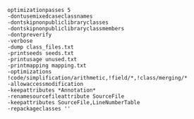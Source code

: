     optimizationpasses 5
    -dontusemixedcaseclassnames
    -dontskipnonpubliclibraryclasses
    -dontskipnonpubliclibraryclassmembers
    -dontpreverify
    -verbose
    -dump class_files.txt
    -printseeds seeds.txt
    -printusage unused.txt
    -printmapping mapping.txt
    -optimizations !code/simplification/arithmetic,!field/*,!class/merging/*
    -allowaccessmodification
    -keepattributes *Annotation*
    -renamesourcefileattribute SourceFile
    -keepattributes SourceFile,LineNumberTable
    -repackageclasses ''